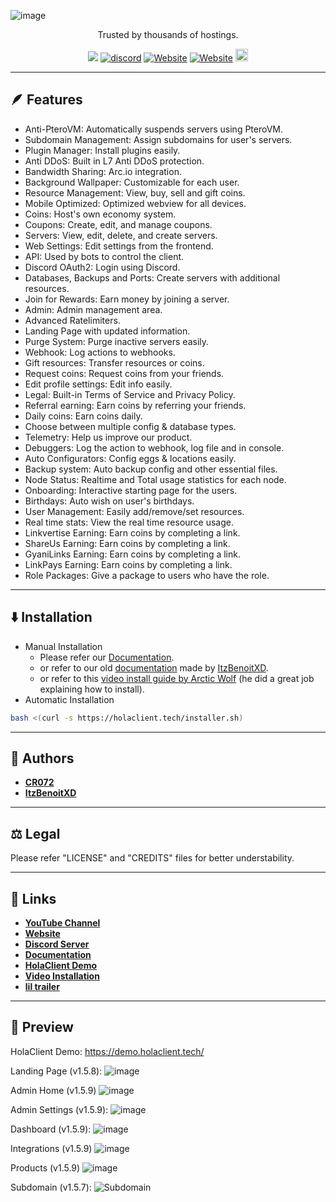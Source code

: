 
![image](https://github.com/HolaClient/HolaClient/assets/102372274/8cc5e386-223c-434e-ab35-e587515d5138)
<p align="center" dir="auto">Trusted by thousands of hostings.</p>
<p align="center">
  <a><img src="https://img.shields.io/github/downloads/HolaClient/HolaClient/total?color=blue&label=v1.5.8 Downloads"/></a>
  <a href="https://discord.gg/CvqRH9TrYK"><img src="https://img.shields.io/discord/1038719273658499072?color=blue&label=Discord&logo=HolaClient&logoColor=blue" alt="discord" /></a>
  <a href="https://holaclient.tech/docs"><img alt="Website" src="https://img.shields.io/website?down_color=lightred&down_message=Offline&label=Docs&up_color=blue&up_message=Online&url=https://holaclient.tech/docs"></a>
    <a href="https://demo.holaclient.tech"><img alt="Website" src="https://img.shields.io/website?down_color=red&down_message=Offline&label=Demo&up_color=blue&up_message=Online&url=https://demo.holaclient.tech"></a>
  <a  href="https://github.com/CR072/HolaClient/stargazers"><img src="https://img.shields.io/github/stars/HolaClient/HolaClient?label=Stars %E2%AD%90" height="20"/></a>
</p>

---

## 🪶 Features
- Anti-PteroVM: Automatically suspends servers using PteroVM.
- Subdomain Management: Assign subdomains for user's servers.
- Plugin Manager: Install plugins easily.
- Anti DDoS: Built in L7 Anti DDoS protection.
- Bandwidth Sharing: Arc.io integration.
- Background Wallpaper: Customizable for each user.
- Resource Management: View, buy, sell and gift coins.
- Mobile Optimized: Optimized webview for all devices.
- Coins: Host's own economy system.
- Coupons: Create, edit, and manage coupons.
- Servers: View, edit, delete, and create servers.
- Web Settings: Edit settings from the frontend.
- API: Used by bots to control the client.
- Discord OAuth2: Login using Discord.
- Databases, Backups and Ports: Create servers with additional resources.
- Join for Rewards: Earn money by joining a server.
- Admin: Admin management area.
- Advanced Ratelimiters.
- Landing Page with updated information.
- Purge System: Purge inactive servers easily.
- Webhook: Log actions to webhooks.
- Gift resources: Transfer resources or coins.
- Request coins: Request coins from your friends.
- Edit profile settings: Edit info easily.
- Legal: Built-in Terms of Service and Privacy Policy.
- Referral earning: Earn coins by referring your friends.
- Daily coins: Earn coins daily.
- Choose between multiple config & database types.
- Telemetry: Help us improve our product.
- Debuggers: Log the action to webhook, log file and in console.
- Auto Configurators: Config eggs & locations easily.
- Backup system: Auto backup config and other essential files.
- Node Status: Realtime and Total usage statistics for each node.
- Onboarding: Interactive starting page for the users.
- Birthdays: Auto wish on user's birthdays.
- User Management: Easily add/remove/set resources.
- Real time stats: View the real time resource usage.
- Linkvertise Earning: Earn coins by completing a link.
- ShareUs Earning: Earn coins by completing a link.
- GyaniLinks Earning: Earn coins by completing a link.
- LinkPays Earning: Earn coins by completing a link.
- Role Packages: Give a package to users who have the role.

---

## ⬇️ Installation
* Manual Installation
   - Please refer our [Documentation](https://holaclient.tech/docs).
   - or refer to our old [documentation](https://old-docs.holaclient.tech) made by [ItzBenoitXD](https://github.com/ItzBenoitXD).
   - or refer to this [video install guide by Arctic Wolf](https://youtu.be/V4FnFKL3nGw) (he did a great job explaining how to install).
* Automatic Installation
```bash
bash <(curl -s https://holaclient.tech/installer.sh)
```

---

## 📝 Authors
- [**CR072**](https://github.com/CR072)
- [**ItzBenoitXD**](https://github.com/ItzBenoitXD)

---

## ⚖️  Legal
Please refer "LICENSE" and "CREDITS" files for better understability.

---

## 🔗 Links
- [**YouTube Channel**](https://youtube.com/@holallc)
- [**Website**](https://holaclient.tech)
- [**Discord Server**](https://discord.gg/ne8JwpGpX3)
- [**Documentation**](https://docs.holaclient.tech)
- [**HolaClient Demo**](https://demo.holaclient.tech)
- [**Video Installation**](https://youtu.be/V4FnFKL3nGw)
- [**lil trailer**](https://www.youtube.com/watch?v=66-wZzYsb-w&pp=ygUKaG9sYWNsaWVudA%3D%3D)

---

## 👀 Preview
HolaClient Demo: https://demo.holaclient.tech/

Landing Page (v1.5.8):
![image](https://github.com/HolaClient/HolaClient/assets/102372274/f9cecf3f-5e88-404c-8c8f-49c8c9f0275a)

Admin Home (v1.5.9)
![image](https://github.com/HolaClient/HolaClient/assets/102372274/adc5eeb7-8b28-4b48-a4eb-24ec32c8ae45)

Admin Settings (v1.5.9):
![image](https://github.com/HolaClient/HolaClient/assets/102372274/46376e18-c1b5-46ed-ab9b-a32020f0cae8)

Dashboard (v1.5.9):
![image](https://github.com/HolaClient/HolaClient/assets/102372274/800708b3-0f32-465e-ba6f-63d971b7fed3)

Integrations (v1.5.9)
![image](https://github.com/HolaClient/HolaClient/assets/102372274/bfe986da-098a-4a3e-8e13-83243e77b0ee)

Products (v1.5.9)
![image](https://github.com/HolaClient/HolaClient/assets/102372274/9860b003-4709-4148-a05c-f416da77de7d)

Subdomain (v1.5.7):
![Subdomain](https://github.com/HolaClient/HolaClient/assets/102372274/6db15761-a9a5-4c69-95d8-df6020696b37)

